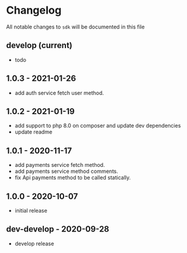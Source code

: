 # Changelog

All notable changes to `sdk` will be documented in this file

## develop (current)

- todo

## 1.0.3 - 2021-01-26

- add auth service fetch user method.

## 1.0.2 - 2021-01-19

- add support to php 8.0 on composer and update dev dependencies
- update readme

## 1.0.1 - 2020-11-17

- add payments service fetch method.
- add payments service method comments.
- fix Api payments method to be called statically.

## 1.0.0 - 2020-10-07

- initial release

## dev-develop - 2020-09-28

- develop release

